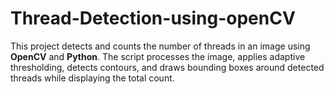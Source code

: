 # Thread-Detection-using-openCV
This project detects and counts the number of threads in an image using **OpenCV** and **Python**. The script processes the image, applies adaptive thresholding, detects contours, and draws bounding boxes around detected threads while displaying the total count.
